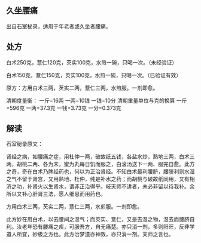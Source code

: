 ## 久坐腰痛

出自石室秘录，适用于年老者或久坐者腰痛。

## 处方 

白术250克，薏仁120克，芡实100克，水煎一碗，只喝一次。（未经验证）

白术150克，薏仁150克，芡实100克，水煎一碗，只喝一次。（已验证有效）

原方：方用白术三两，芡实二两，薏仁三两，水煎服。一剂即愈。

清朝度量衡：
一斤=16两
一两=10钱
一钱=10分
清朝重量单位与克的换算
一斤=596克
一两=37.3克
一钱=3.73克
一分=0.373克

## 解读

石室秘录原文：

肾经之病，如腰痛之症，用杜仲一两，破故纸五钱，各盐水炒，熟地三两，白术三两，胡桃二两、各为末，蜜为丸每日饥而服之，白滚汤送下一两、服完自愈。此方之奇，奇在白术乃脾经药也，何以为正治肾经。不知白术最利腰脐，腰脐利则水湿之气不留于肾宫，又用熟地、杜仲，纯是补水之药；而胡桃与破故纸同用，又有相济之功，补肾火以生肾水，谓非正治得乎。岐天师不讲者，未必非留以待我补。余所以又补心肝肾三法，愿人细思而用药也。

方用白术三两，芡实二两，薏仁三两，水煎服。一剂即愈。

此方妙在用白术，以去腰间之湿气；而芡实、薏仁，又是去湿之物，湿去而腰脐自利。汝老年恐有腰痛之疾，可服吾方，自无痛楚。亦只消一剂，多则阳旺，反非学道人所宜，妙极之方也。此方治梦遗亦神效，亦只消一剂。天师之言也。